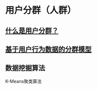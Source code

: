 # 用户分群（人群）

## [什么是用户分群？](WhatIs.md)

## [基于用户行为数据的分群模型](Model-BasedOnUBD/README.md)

## 数据挖掘算法
K-Means聚类算法

